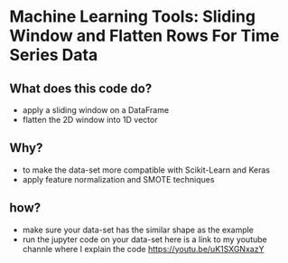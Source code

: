 # Machine Learning Tools: Sliding Window and Flatten Rows For Time Series Data

## What does this code do?
- apply a sliding window on a DataFrame
- flatten the 2D window into 1D vector
## Why?
- to make the data-set more compatible with Scikit-Learn and Keras
- apply feature normalization and SMOTE techniques
## how?
- make sure your data-set has the similar shape as the example
- run the jupyter code on your data-set
here is a link to my youtube channle where I explain the code 
https://youtu.be/uK1SXGNxazY


